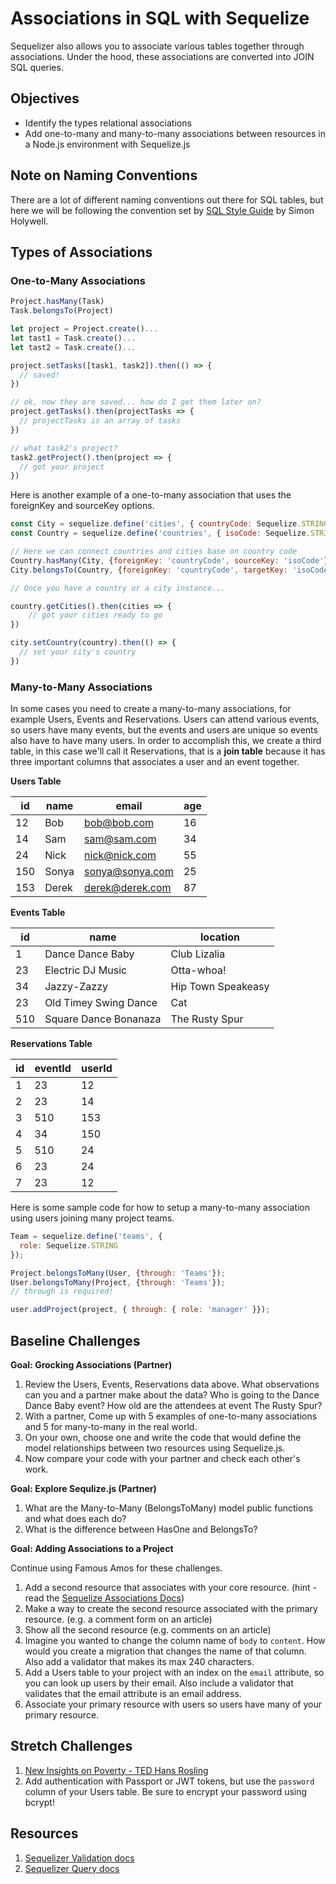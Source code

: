 # Associations in SQL with Sequelize

Sequelizer also allows you to associate various tables together through associations. Under the hood, these associations are converted into JOIN SQL queries.

## Objectives

* Identify the types relational associations
* Add one-to-many and many-to-many associations between resources in a Node.js environment with Sequelize.js

## Note on Naming Conventions

There are a lot of different naming conventions out there for SQL tables, but here we will be following the convention set by [SQL Style Guide](http://www.sqlstyle.guide/) by Simon Holywell.

## Types of Associations

### One-to-Many Associations

```js
Project.hasMany(Task)
Task.belongsTo(Project)

let project = Project.create()...
let tast1 = Task.create()...
let tast2 = Task.create()...

project.setTasks([task1, task2]).then(() => {
  // saved!
})

// ok, now they are saved... how do I get them later on?
project.getTasks().then(projectTasks => {
  // projectTasks is an array of tasks
})

// what task2's project?
task2.getProject().then(project => {
  // got your project
})

```

Here is another example of a one-to-many association that uses the foreignKey and sourceKey options.

```js
const City = sequelize.define('cities', { countryCode: Sequelize.STRING });
const Country = sequelize.define('countries', { isoCode: Sequelize.STRING });

// Here we can connect countries and cities base on country code
Country.hasMany(City, {foreignKey: 'countryCode', sourceKey: 'isoCode'});
City.belongsTo(Country, {foreignKey: 'countryCode', targetKey: 'isoCode'});

// Once you have a country or a city instance...

country.getCities().then(cities => {
    // got your cities ready to go
})

city.setCountry(country).then(() => {
  // set your city's country
})
```

### Many-to-Many Associations

In some cases you need to create a many-to-many associations, for example Users, Events and Reservations. Users can attend various events, so users have many events, but the events and users are unique so events also have to have many users. In order to accomplish this, we create a third table, in this case we'll call it Reservations, that is a **join table** because it has three important columns that associates a user and an event together.

**Users Table**

| id | name  | email | age |
| -- | ----  | ------| ------ |
| 12  | Bob   | bob@bob.com  | 16  |
| 14  | Sam   | sam@sam.com  | 34  |
| 24  | Nick | nick@nick.com  | 55  |
| 150  | Sonya | sonya@sonya.com  | 25  |
| 153  | Derek | derek@derek.com  | 87  |

**Events Table**

| id | name  | location |
| -- | ---- | ------ |
| 1  | Dance Dance Baby | Club Lizalia  |
| 23  | Electric DJ Music | Otta-whoa!  |
| 34  | Jazzy-Zazzy | Hip Town Speakeasy  |
| 23  | Old Timey Swing Dance  | Cat  |
| 510  | Square Dance Bonanaza | The Rusty Spur  |

**Reservations Table**

| id | eventId  | userId |
| -- | ----  | ------|
| 1  | 23   | 12  |
| 2  | 23 | 14  |
| 3  | 510 | 153  |
| 4  | 34  | 150  |
| 5  | 510 | 24  |
| 6  | 23 | 24  |
| 7  | 23 | 12  |

Here is some sample code for how to setup a many-to-many association using users joining many project teams.

```js
Team = sequelize.define('teams', {
  role: Sequelize.STRING
});

Project.belongsToMany(User, {through: 'Teams'});
User.belongsToMany(Project, {through: 'Teams'});
// through is required!

user.addProject(project, { through: { role: 'manager' }});
```

## Baseline Challenges

**Goal: Grocking Associations (Partner)**

1. Review the Users, Events, Reservations data above. What observations can you and a partner make about the data? Who is going to the Dance Dance Baby event? How old are the attendees at event The Rusty Spur?
1. With a partner, Come up with 5 examples of one-to-many associations and 5 for many-to-many in the real world.
1. On your own, choose one and write the code that would define the model relationships between two resources using Sequelize.js.
1. Now compare your code with your partner and check each other's work.

**Goal: Explore Sequlize.js (Partner)**

1. What are the Many-to-Many (BelongsToMany) model public functions and what does each do?
1. What is the difference between HasOne and BelongsTo?

**Goal: Adding Associations to a Project**

Continue using Famous Amos for these challenges.

1. Add a second resource that associates with your core resource. (hint - read the [Sequelize Associations Docs](http://docs.sequelizejs.com/manual/tutorial/associations.html))
1. Make a way to create the second resource associated with the primary resource. (e.g. a comment form on an article)
1. Show all the second resource (e.g. comments on an article)
1. Imagine you wanted to change the column name of `body` to `content`. How would you create a migration that changes the name of that column. Also add a validator that makes its max 240 characters.
1. Add a Users table to your project with an index on the `email` attribute, so you can look up users by their email. Also include a validator that validates that the email attribute is an email address.
1. Associate your primary resource with users so users have many of your primary resource.

## Stretch Challenges

1. [New Insights on Poverty - TED Hans Rosling](https://www.ted.com/talks/hans_rosling_reveals_new_insights_on_poverty)
1. Add authentication with Passport or JWT tokens, but use the `password` column of your Users table. Be sure to encrypt your password using bcrypt!

## Resources

1. [Sequelizer Validation docs](http://docs.sequelizejs.com/manual/tutorial/models-definition.html#validations)
1. [Sequelizer Query docs](http://docs.sequelizejs.com/manual/tutorial/querying.html)
